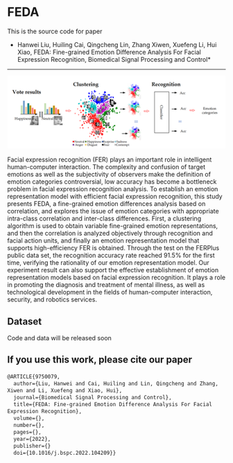 FEDA
===

This is the source code for paper
* Hanwei Liu, Huiling Cai, Qingcheng Lin, Zhang Xiwen, Xuefeng Li, Hui Xiao, FEDA: Fine-grained Emotion Difference Analysis For Facial Expression Recognition, Biomedical Signal Processing and Control*


---
![](https://github.com/liuhw01/FEDA/blob/main/FEDA.png)



Facial expression recognition (FER) plays an important role in intelligent human-computer interaction. The complexity and confusion of target emotions as well as the subjectivity of observers make the definition of emotion categories controversial, low accuracy has become a bottleneck problem in facial expression recognition analysis. To establish an emotion representation model with efficient facial expression recognition, this study presents FEDA, a fine-grained emotion differences analysis based on correlation, and explores the issue of emotion categories with appropriate intra-class correlation and inter-class differences. First, a clustering algorithm is used to obtain variable fine-grained emotion representations, and then the correlation is analyzed objectively through recognition and facial action units, and finally an emotion representation model that supports high-efficiency FER is obtained. Through the test on the FERPlus public data set, the recognition accuracy rate reached 91.5% for the first time, verifying the rationality of our emotion representation model. Our experiment result can also support the effective establishment of emotion representation models based on facial expression recognition. It plays a role in promoting the diagnosis and treatment of mental illness, as well as technological development in the fields of human-computer interaction, security, and robotics services.

## Dataset
Code and data will be released soon


## If you use this work, please cite our paper

```
@ARTICLE{9750079,
  author={Liu, Hanwei and Cai, Huiling and Lin, Qingcheng and Zhang, Xiwen and Li, Xuefeng and Xiao, Hui},
  journal={Biomedical Signal Processing and Control}, 
  title={FEDA: Fine-grained Emotion Difference Analysis For Facial Expression Recognition}, 
  volume={},
  number={},
  pages={},
  year={2022},
  publisher={}
  doi={10.1016/j.bspc.2022.104209}}
```
